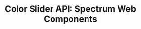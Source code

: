 ---
layout: api.njk
title: 'Color Slider API: Spectrum Web Components'
displayName: Color Slider
componentName: color-slider
componentHeading: sp-color-slider
tags:
  - component-api
---